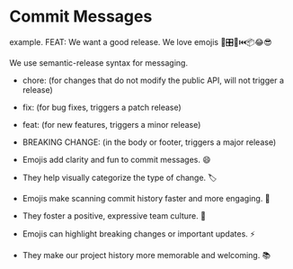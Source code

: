 # Commit Messages

example.
    FEAT: We want a good release.
    We love emojis 🚂🎛️🧶⏮️📦😂😎

We use semantic-release syntax for messaging.

- chore: (for changes that do not modify the public API, will not trigger a release)
- fix: (for bug fixes, triggers a patch release)
- feat: (for new features, triggers a minor release)
- BREAKING CHANGE: (in the body or footer, triggers a major release)

- Emojis add clarity and fun to commit messages. 😄
- They help visually categorize the type of change. 🏷️
- Emojis make scanning commit history faster and more engaging. 👀
- They foster a positive, expressive team culture. 🤝
- Emojis can highlight breaking changes or important updates. ⚡️
- They make our project history more memorable and welcoming. 📚
